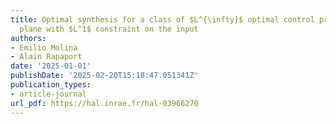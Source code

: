 ```yaml
---
title: Optimal synthesis for a class of $L^{\infty}$ optimal control problems in the
  plane with $L^1$ constraint on the input
authors:
- Emilio Molina
- Alain Rapaport
date: '2025-01-01'
publishDate: '2025-02-20T15:18:47.051341Z'
publication_types:
- article-journal
url_pdf: https://hal.inrae.fr/hal-03966270
---
```


